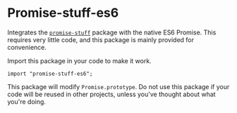 # Promise-stuff-es6
Integrates the [`promise-stuff`](https://github.com/GregRos/promise-stuff) package with the native ES6 Promise. This requires very little code, and this package is mainly provided for convenience.

Import this package in your code to make it work.

    import "promise-stuff-es6";

This package will modify `Promise.prototype`. Do not use this package if your code will be reused in other projects, unless you've thought about what you're doing.